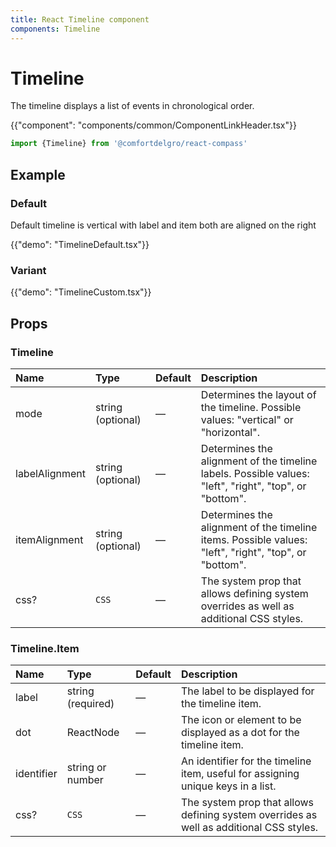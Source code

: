```yaml
---
title: React Timeline component
components: Timeline
---
```


# Timeline

<p class="description">The timeline displays a list of events in chronological order.</p>

{{"component": "components/common/ComponentLinkHeader.tsx"}}

```jsx
import {Timeline} from '@comfortdelgro/react-compass'
```


## Example

### Default

Default timeline is vertical with label and item both are aligned on the
right

{{"demo": "TimelineDefault.tsx"}}

### Variant

{{"demo": "TimelineCustom.tsx"}}

## Props

### Timeline

| Name           | Type              | Default | Description                                                                                            |
| :------------- | :---------------- | :------ | :----------------------------------------------------------------------------------------------------- |
| mode           | string (optional) | —       | Determines the layout of the timeline. Possible values: "vertical" or "horizontal".                    |
| labelAlignment | string (optional) | —       | Determines the alignment of the timeline labels. Possible values: "left", "right", "top", or "bottom". |
| itemAlignment  | string (optional) | —       | Determines the alignment of the timeline items. Possible values: "left", "right", "top", or "bottom".  |
| css?           | `CSS`             | —       | The system prop that allows defining system overrides as well as additional CSS styles.                |

### Timeline.Item

| Name       | Type              | Default | Description                                                                             |
| :--------- | :---------------- | :------ | :-------------------------------------------------------------------------------------- |
| label      | string (required) | —       | The label to be displayed for the timeline item.                                        |
| dot        | ReactNode         | —       | The icon or element to be displayed as a dot for the timeline item.                     |
| identifier | string or number  | —       | An identifier for the timeline item, useful for assigning unique keys in a list.        |
| css?       | `CSS`             | —       | The system prop that allows defining system overrides as well as additional CSS styles. |
